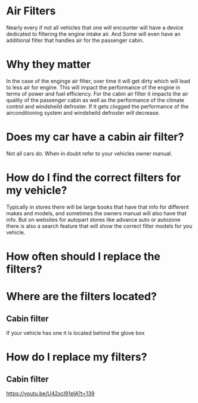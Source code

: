 # Air Filters
Nearly every if not all vehicles that one will encounter will have a device dedicated to filtering the engine intake air. And Some will even have an additional filter that handles air for the passenger cabin.

# Why they matter
In the case of the enginge air filter, over time it will get dirty which will lead to less air for engine. This will impact the performance of the engine in terms of power and fuel efficiency. For the cabin air filter it impacts the air quality of the passenger cabin as well as the performance of the climate control and windsheild defroster. If it gets clogged the performance of the airconditioning system and windsheild defroster will decrease.

# Does my car have a cabin air filter?
Not all cars do. When in doubt refer to your vehicles owner manual.

# How do I find the correct filters for my vehicle?
Typically in stores there will be large books that have that info for different makes and models, and sometimes the owners manual will also have that info. But on websites for autopart stores like advance auto or autozone there is also a search feature that will show the correct filter models for you vehicle.

# How often should I replace the filters?

# Where are the filters located?

## Cabin filter
If your vehicle has one it is located behind the glove box

# How do I replace my filters?


## Cabin filter
https://youtu.be/U42xcI91eIA?t=139

